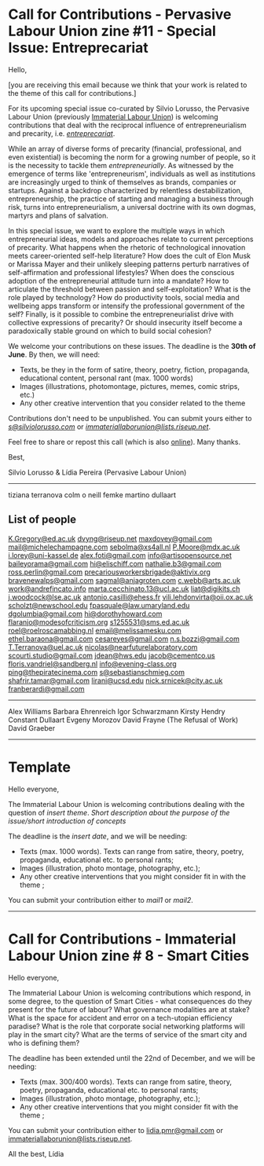 # Call for Contributions - Pervasive Labour Union zine #11 - Special Issue: Entreprecariat

Hello,

[you are receiving this email because we think that your work is related to the theme of this call for contributions.]

For its upcoming special issue co-curated by Silvio Lorusso, the Pervasive Labour Union (previously [Immaterial Labour Union](http://ilu.servus.at/)) is welcoming contributions that deal with the reciprocal influence of entrepreneurialism and precarity, i.e. [*entreprecariat*](http://networkcultures.org/entreprecariat/what-is-the-entreprecariat/).

While an array of diverse forms of precarity (financial, professional, and even existential) is becoming the norm for a growing number of people, so it is the necessity to tackle them *entrepreneurially*. As witnessed by the emergence of terms like 'entrepreneurism', individuals as well as institutions are increasingly urged to think of themselves as brands, companies or startups. Against a backdrop characterized by relentless destabilization, entrepreneurship, the practice of starting and managing a business through risk, turns into entrepreneurialism, a universal doctrine with its own dogmas, martyrs and plans of salvation.

In this special issue, we want to explore the multiple ways in which entrepreneurial ideas, models and approaches relate to current perceptions of precarity. What happens when the rhetoric of technological innovation meets career-oriented self-help literature? How does the cult of Elon Musk or Marissa Mayer and their unlikely sleeping patterns perturb narratives of self-affirmation and professional lifestyles? When does the conscious adoption of the entrepreneurial attitude turn into a mandate? How to articulate the threshold between passion and self-exploitation? What is the role played by technology? How do productivity tools, social media and wellbeing apps transform or intensify the professional government of the self? Finally, is it possible to combine the entrepreneurialist drive with collective expressions of precarity? Or should insecurity itself become a paradoxically stable ground on which to build social cohesion?

We welcome your contributions on these issues. The deadline is the **30th of June**. By then, we will need:

- Texts, be they in the form of satire, theory, poetry, fiction, propaganda, educational content, personal rant (max. 1000 words)
- Images (illustrations, photomontage, pictures, memes, comic strips, etc.)
- Any other creative intervention that you consider related to the theme

Contributions don't need to be unpublished. You can submit yours either to *s@silviolorusso.com* or *immateriallaborunion@lists.riseup.net*.

Feel free to share or repost this call (which is also [online](http://networkcultures.org/entreprecariat/pervasive-labour-union-zine/)). Many thanks. 

Best,

Silvio Lorusso & Lídia Pereira (Pervasive Labour Union)



---

tiziana terranova
colm o neill
femke
martino
dullaart


## List of people

K.Gregory@ed.ac.uk dvyng@riseup.net maxdovey@gmail.com mail@michelechampagne.com sebolma@xs4all.nl P.Moore@mdx.ac.uk  i.lorey@uni-kassel.de alex.foti@gmail.com info@artisopensource.net baileyorama@gmail.com hi@elischiff.com nathalie.b3@gmail.com ross.perlin@gmail.com precariousworkersbrigade@aktivix.org bravenewalps@gmail.com sagmal@anjagroten.com c.webb@arts.ac.uk work@andrefincato.info marta.cecchinato.13@ucl.ac.uk liat@digikits.ch j.woodcock@lse.ac.uk antonio.casilli@ehess.fr vili.lehdonvirta@oii.ox.ac.uk scholzt@newschool.edu fpasquale@law.umaryland.edu dgolumbia@gmail.com hi@dorothyhoward.com flaranjo@modesofcriticism.org s1255531@sms.ed.ac.uk roel@roelroscamabbing.nl email@melissamesku.com ethel.baraona@gmail.com cesareyes@gmail.com n.s.bozzi@gmail.com T.Terranova@uel.ac.uk nicolas@nearfuturelaboratory.com scourti.studio@gmail.com jdean@hws.edu jacob@cementco.us floris.vandriel@sandberg.nl info@evening-class.org ping@thepiratecinema.com s@sebastianschmieg.com shafrir.tamar@gmail.com lirani@ucsd.edu nick.srnicek@city.ac.uk franberardi@gmail.com




---


Alex Williams
Barbara Ehrenreich
Igor Schwarzmann
Kirsty Hendry
Constant Dullaart
Evgeny Morozov
David Frayne (The Refusal of Work)
David Graeber




---
# Template

Hello everyone,

The Immaterial Labour Union is welcoming contributions dealing with the question of *insert theme*. *Short description about the purpose of the issue/short introduction of concepts*

The deadline is the *insert date*, and we will be needing:
- Texts (max. 1000 words). Texts can range from satire, theory, poetry, propaganda, educational etc. to personal rants;
- Images (illustration, photo montage, photography, etc.);
- Any other creative interventions that you might consider fit in with the theme ;

You can submit your contribution either to *mail1* or *mail2*.

---

# Call for Contributions - Immaterial Labour Union zine # 8 - Smart Cities

Hello everyone,

The Immaterial Labour Union is welcoming contributions which respond, in some degree, to the question of Smart Cities - what consequences do they present for the future of labour? What governance modalities are at stake? What is the space for accident and error on a tech-utopian efficiency paradise? What is the role that corporate social networking platforms will play in the smart city? What are the terms of service of the smart city and who is defining them?

The deadline has been extended until the 22nd of December, and we will be needing:
- Texts (max. 300/400 words). Texts can range from satire, theory, poetry, propaganda, educational etc. to personal rants;
- Images (illustration, photo montage, photography, etc.);
- Any other creative interventions that you might consider fit with the theme ;

You can submit your contribution either to lidia.pmr@gmail.com or immateriallaborunion@lists.riseup.net.

All the best,
Lídia